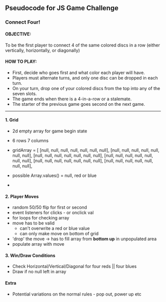 ## Pseudocode for JS Game Challenge

### Connect Four!

#### OBJECTIVE:

To be the first player to connect 4 of the same colored discs in a row (either vertically, horizontally, or diagonally)

#### HOW TO PLAY:

- First, decide who goes first and what color each player will have.
- Players must alternate turns, and only one disc can be dropped in each turn.
- On your turn, drop one of your colored discs from the top into any of the seven slots.
- The game ends when there is a 4-in-a-row or a stalemate.
- The starter of the previous game goes second on the next game.

---

#### 1. Grid

- 2d empty array for game begin state
- 6 rows 7 columns
- gridArray = [
  [null, null, null, null, null, null, null],
  [null, null, null, null, null, null, null],
  [null, null, null, null, null, null, null],
  [null, null, null, null, null, null, null],
  [null, null, null, null, null, null, null],
  [null, null, null, null, null, null, null],

- possible Array.values() = null, red or blue
-

#### 2. Player Moves

- random 50/50 flip for first or second
- event listeners for clicks - or onclick val
- for loops for checking array 
- move has to be valid
   - can't overwrite a red or blue value
   - can only make move on bottom of grid
- 'drop' the move -> has to fill array from <b>bottom up</b> in unpopulated area
- populate array with move

#### 3. Win/Draw Conditions

- Check Horizontal/Vertical/Diagonal for four reds || four blues
- Draw if no null left in array

#### Extra

- Potential variations on the normal rules - pop out, power up etc
